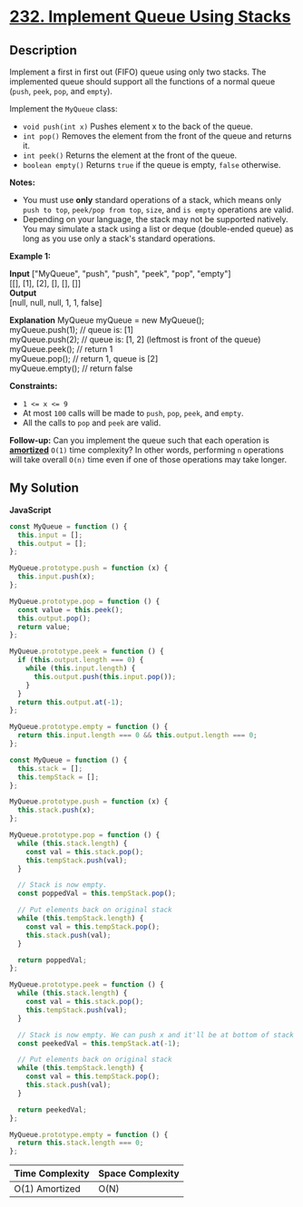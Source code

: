 # [232. Implement Queue Using Stacks](https://leetcode.com/problems/implement-queue-using-stacks)

## Description

Implement a first in first out (FIFO) queue using only two stacks. The implemented queue should support all the functions of a normal queue (`push`, `peek`, `pop`, and `empty`).

Implement the `MyQueue` class:

- `void push(int x)` Pushes element x to the back of the queue.
- `int pop()` Removes the element from the front of the queue and returns it.
- `int peek()` Returns the element at the front of the queue.
- `boolean empty()` Returns `true` if the queue is empty, `false` otherwise.

**Notes:**

- You must use **only** standard operations of a stack, which means only `push to top`, `peek/pop from top`, `size`, and `is empty` operations are valid.
- Depending on your language, the stack may not be supported natively. You may simulate a stack using a list or deque (double-ended queue) as long as you use only a stack's standard operations.

**Example 1:**

**Input**
\["MyQueue", "push", "push", "peek", "pop", "empty"\]  
\[\[\], \[1\], \[2\], \[\], \[\], \[\]\]  
**Output**  
\[null, null, null, 1, 1, false\]

**Explanation**
MyQueue myQueue = new MyQueue();  
myQueue.push(1); // queue is: \[1\]  
myQueue.push(2); // queue is: \[1, 2\] (leftmost is front of the queue)  
myQueue.peek(); // return 1  
myQueue.pop(); // return 1, queue is \[2\]  
myQueue.empty(); // return false

**Constraints:**

- `1 <= x <= 9`
- At most `100` calls will be made to `push`, `pop`, `peek`, and `empty`.
- All the calls to `pop` and `peek` are valid.

**Follow-up:** Can you implement the queue such that each operation is **[amortized](https://en.wikipedia.org/wiki/Amortized_analysis)** `O(1)` time complexity? In other words, performing `n` operations will take overall `O(n)` time even if one of those operations may take longer.

## My Solution

**JavaScript**

```js
const MyQueue = function () {
  this.input = [];
  this.output = [];
};

MyQueue.prototype.push = function (x) {
  this.input.push(x);
};

MyQueue.prototype.pop = function () {
  const value = this.peek();
  this.output.pop();
  return value;
};

MyQueue.prototype.peek = function () {
  if (this.output.length === 0) {
    while (this.input.length) {
      this.output.push(this.input.pop());
    }
  }
  return this.output.at(-1);
};

MyQueue.prototype.empty = function () {
  return this.input.length === 0 && this.output.length === 0;
};
```

```js
const MyQueue = function () {
  this.stack = [];
  this.tempStack = [];
};

MyQueue.prototype.push = function (x) {
  this.stack.push(x);
};

MyQueue.prototype.pop = function () {
  while (this.stack.length) {
    const val = this.stack.pop();
    this.tempStack.push(val);
  }

  // Stack is now empty.
  const poppedVal = this.tempStack.pop();

  // Put elements back on original stack
  while (this.tempStack.length) {
    const val = this.tempStack.pop();
    this.stack.push(val);
  }

  return poppedVal;
};

MyQueue.prototype.peek = function () {
  while (this.stack.length) {
    const val = this.stack.pop();
    this.tempStack.push(val);
  }

  // Stack is now empty. We can push x and it'll be at bottom of stack (back of Queue)
  const peekedVal = this.tempStack.at(-1);

  // Put elements back on original stack
  while (this.tempStack.length) {
    const val = this.tempStack.pop();
    this.stack.push(val);
  }

  return peekedVal;
};

MyQueue.prototype.empty = function () {
  return this.stack.length === 0;
};
```

| Time Complexity | Space Complexity |
| --------------- | ---------------- |
| O(1) Amortized  | O(N)             |
